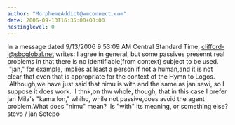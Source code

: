 ```yaml
---
author: "MorphemeAddict@wmconnect.com"
date: 2006-09-13T16:35:00+00:00
nestinglevel: 0
---
```

In a message dated 9/13/2006 9:53:09 AM Central Standard Time, [clifford-j@sbcglobal.net](mailto://clifford-j@sbcglobal.net) writes:
I agree in general, but some passives presennt real problems in that there is no identifiable(from context) subject to be used.  "jan," for example, implies at least a person if not a human,and it is not clear that even that is appropriate for the context of the Hymn to Logos.  Although,we have just said that nimu is with and the same as jan sewi, so I suppose it does work.  I thnk,on thw whole, though, that in this case I prefer jan Mila's "kama lon," whihc, while not passive,does avoid the agent problem.What does "nimu" mean?  Is "with" its meaning, or something else?stevo / jan Setepo